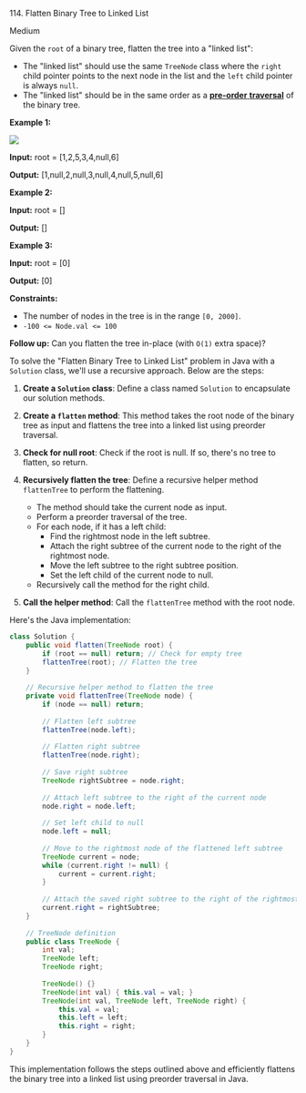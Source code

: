 114\. Flatten Binary Tree to Linked List

Medium

Given the `root` of a binary tree, flatten the tree into a "linked list":

*   The "linked list" should use the same `TreeNode` class where the `right` child pointer points to the next node in the list and the `left` child pointer is always `null`.
*   The "linked list" should be in the same order as a [**pre-order** **traversal**](https://en.wikipedia.org/wiki/Tree_traversal#Pre-order,_NLR) of the binary tree.

**Example 1:**

![](https://assets.leetcode.com/uploads/2021/01/14/flaten.jpg)

**Input:** root = [1,2,5,3,4,null,6]

**Output:** [1,null,2,null,3,null,4,null,5,null,6] 

**Example 2:**

**Input:** root = []

**Output:** [] 

**Example 3:**

**Input:** root = [0]

**Output:** [0] 

**Constraints:**

*   The number of nodes in the tree is in the range `[0, 2000]`.
*   `-100 <= Node.val <= 100`

**Follow up:** Can you flatten the tree in-place (with `O(1)` extra space)?

To solve the "Flatten Binary Tree to Linked List" problem in Java with a `Solution` class, we'll use a recursive approach. Below are the steps:

1. **Create a `Solution` class**: Define a class named `Solution` to encapsulate our solution methods.

2. **Create a `flatten` method**: This method takes the root node of the binary tree as input and flattens the tree into a linked list using preorder traversal.

3. **Check for null root**: Check if the root is null. If so, there's no tree to flatten, so return.

4. **Recursively flatten the tree**: Define a recursive helper method `flattenTree` to perform the flattening.
   - The method should take the current node as input.
   - Perform a preorder traversal of the tree.
   - For each node, if it has a left child:
     - Find the rightmost node in the left subtree.
     - Attach the right subtree of the current node to the right of the rightmost node.
     - Move the left subtree to the right subtree position.
     - Set the left child of the current node to null.
   - Recursively call the method for the right child.

5. **Call the helper method**: Call the `flattenTree` method with the root node.

Here's the Java implementation:

```java
class Solution {
    public void flatten(TreeNode root) {
        if (root == null) return; // Check for empty tree
        flattenTree(root); // Flatten the tree
    }
    
    // Recursive helper method to flatten the tree
    private void flattenTree(TreeNode node) {
        if (node == null) return;
        
        // Flatten left subtree
        flattenTree(node.left);
        
        // Flatten right subtree
        flattenTree(node.right);
        
        // Save right subtree
        TreeNode rightSubtree = node.right;
        
        // Attach left subtree to the right of the current node
        node.right = node.left;
        
        // Set left child to null
        node.left = null;
        
        // Move to the rightmost node of the flattened left subtree
        TreeNode current = node;
        while (current.right != null) {
            current = current.right;
        }
        
        // Attach the saved right subtree to the right of the rightmost node
        current.right = rightSubtree;
    }
    
    // TreeNode definition
    public class TreeNode {
        int val;
        TreeNode left;
        TreeNode right;
        
        TreeNode() {}
        TreeNode(int val) { this.val = val; }
        TreeNode(int val, TreeNode left, TreeNode right) {
            this.val = val;
            this.left = left;
            this.right = right;
        }
    }
}
```

This implementation follows the steps outlined above and efficiently flattens the binary tree into a linked list using preorder traversal in Java.